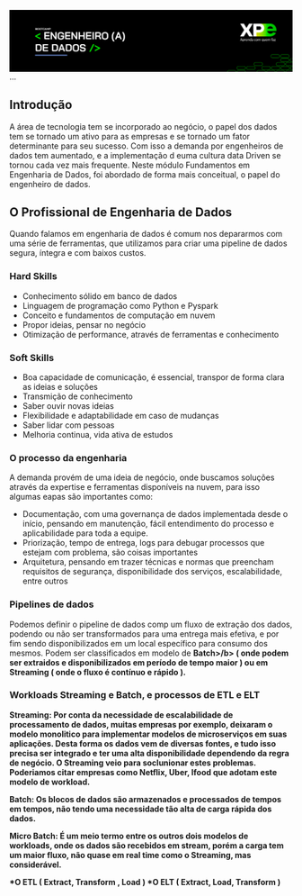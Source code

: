 <img align="right" src="https://raw.githubusercontent.com/araujoeverton/XP_Bootcamp_Engenharia_de_Dados/main/assets/bootcamp-engenheiro-de-dados-xp.jpg" width="1080"/> ...

## Introdução
A área de tecnologia tem se incorporado ao negócio, o papel dos dados tem se tornado um ativo para as empresas e se tornado um fator determinante para seu sucesso. Com isso a demanda por engenheiros de dados tem aumentado, e a implementação d euma cultura data Driven se tornou cada vez mais frequente.
Neste módulo Fundamentos em Engenharia de Dados, foi abordado de forma mais conceitual, o papel do engenheiro de dados.

## O Profissional de Engenharia de Dados
Quando falamos em engenharia de dados é comum nos depararmos com uma série de ferramentas, que utilizamos para criar uma pipeline de dados segura, íntegra e com baixos custos.

### Hard Skills
- Conhecimento sólido em banco de dados
- Linguagem de programação como Python e Pyspark
- Conceito e fundamentos de computação em nuvem
- Propor ideias, pensar no negócio
- Otimização de performance, através de ferramentas e conhecimento

### Soft Skills
- Boa capacidade de comunicação, é essencial, transpor de forma clara as ideias e soluções
- Transmição de conhecimento
- Saber ouvir novas ideias
- Flexibilidade e adaptabilidade em caso de mudanças
- Saber lidar com pessoas
- Melhoria continua, vida ativa de estudos

### O processo da engenharia
A demanda provém de uma ideia de negócio, onde buscamos soluções através da expertise e ferramentas disponíveis na nuvem, para isso algumas eapas são importantes como:
- Documentação, com uma governança de dados implementada desde o início, pensando em manutenção, fácil entendimento do processo e aplicabilidade para toda a equipe.
- Priorização, tempo de entrega, logs para debugar processos que estejam com problema, são coisas importantes
- Arquitetura, pensando em  trazer técnicas e normas que preencham requisitos de segurança, disponibilidade dos serviços, escalabilidade, entre outros

### Pipelines de dados
Podemos definir o pipeline de dados comp um fluxo de extração dos dados, podendo ou não ser transformados para uma entrega mais efetiva, e por fim sendo disponibilizados em um local específico para consumo dos mesmos.
Podem ser classificados em modelo de <b>Batch>/b> ( onde podem ser extraidos e disponibilizados em período de tempo maior ) ou em <b>Streaming</b> ( onde o fluxo é contínuo e rápido ).

### Workloads Streaming e Batch, e processos de ETL e ELT
Streaming: Por conta da necessidade de escalabilidade de processamento de dados, muitas empresas por exemplo, deixaram o modelo monolitico para implementar modelos de microserviços em suas aplicações. Desta forma os dados vem de diversas fontes, e tudo isso precisa ser integrado e ter uma alta disponibilidade dependendo da regra de negócio. O Streaming veio para soclunionar estes problemas. Poderiamos citar empresas como Netflix, Uber, Ifood que adotam este modelo de workload.

Batch: Os blocos de dados são armazenados e processados de tempos em tempos, não tendo uma necessidade tão alta de carga rápida dos dados.

Micro Batch: É um meio termo entre os outros dois modelos de workloads, onde os dados são recebidos em stream, porém a carga tem um maior fluxo, não quase em real time como o Streaming, mas considerável.

*O ETL ( Extract, Transform , Load ) 
*O ELT ( Extract, Load, Transform )







  

